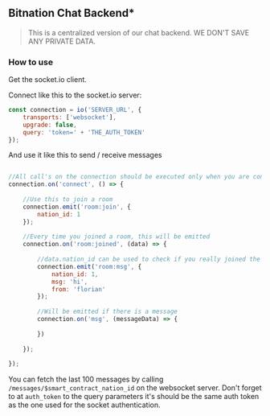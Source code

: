 ## Bitnation Chat Backend*
> This is a centralized version of our chat backend. WE DON'T SAVE ANY PRIVATE DATA. 

### How to use

Get the socket.io client. 

Connect like this to the socket.io server:
```js
const connection = io('SERVER_URL', {
    transports: ['websocket'], 
    upgrade: false, 
    query: 'token=' + 'THE_AUTH_TOKEN'
});
```


And use it like this to send / receive messages
```js

//All call's on the connection should be executed only when you are connected to the socket
connection.on('connect', () => {
    
    //Use this to join a room
    connection.emit('room:join', {
        nation_id: 1
    });
    
    //Every time you joined a room, this will be emitted
    connection.on('room:joined', (data) => {
        
        //data.nation_id can be used to check if you really joined the room your tried to join
        connection.emit('room:msg', {
            nation_id: 1,
            msg: 'hi',
            from: 'florian'
        });
        
        //Will be emitted if there is a message
        connection.on('msg', (messageData) => {
            
        })
        
    });
    
});
```

You can fetch the last 100 messages by calling `/messages/$smart_contract_nation_id` on the websocket server. Don't forget to at `auth_token` to the query parameters it's should be the same auth token as the one used for the socket authentication.